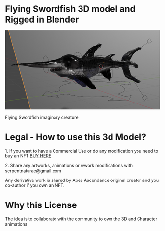 <h1>Flying Swordfish 3D model and Rigged in Blender</h1>
<img src="https://github.com/serpentacademy/flying-swordfish-3d-model/blob/master/swordfish.png">
<p>Flying Swordfish imaginary creature</p>
<h1>Legal - How to use this 3d Model?</h1>
<p>1. If you want to have a Commercial Use or do any modification you need to buy an NFT <a href="https://myria.com/marketplace/collection/?id=799d49c2-5cb8-4280-a5ce-22f352c6cdf8">BUY HERE</a></p>
<p>2. Share any artworks, animations or wwork modifications with serpentnaturae@gmail.com</p>
<p>Any derivative work is shared by Apes Ascendance original creator and you co-author if you own an NFT.</p>

<h1>Why this License</h1>
<p>The idea is to collaborate with the community to own the 3D and Character animations</p>